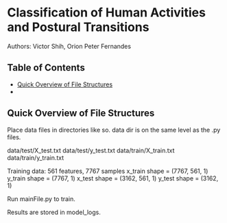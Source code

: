 # Classification of Human Activities and Postural Transitions

Authors: Victor Shih, Orion Peter Fernandes

## Table of Contents
* [Quick Overview of File Structures](#Quick-Overview-of-File-Structures)
* [](#)

## Quick Overview of File Structures

Place data files in directories like so. data dir is on the same level as the .py files. 

data/test/X_test.txt
data/test/y_test.txt
data/train/X_train.txt
data/train/y_train.txt


Training data: 561 features, 7767 samples
x_train shape = (7767, 561, 1)
y_train shape = (7767, 1)
x_test shape = (3162, 561, 1)
y_test shape = (3162, 1)

Run mainFile.py to train.

Results are stored in model_logs.
